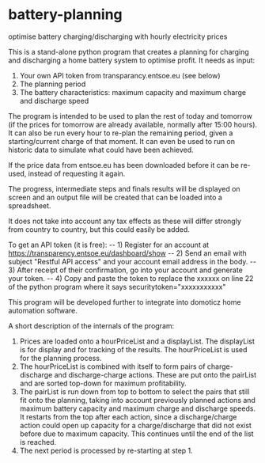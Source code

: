 # battery-planning
optimise battery charging/discharging with hourly electricity prices

This is a stand-alone python program that creates a planning for charging and discharging a home battery system to optimise profit.
It needs as input:
1) Your own API token from transparancy.entsoe.eu (see below)
2) The planning period
3) The battery characteristics: maximum capacity and maximum charge and discharge speed

The program is intended to be used to plan the rest of today and tomorrow (if the prices for tomorrow are already available, normally after 15:00 hours). It can also be run every hour to re-plan the remaining period, given a starting/current charge of that moment. It can even be used to run on historic data to simulate what could have been achieved.

If the price data from entsoe.eu has been downloaded before it can be re-used, instead of requesting it again.

The progress, intermediate steps and finals results will be displayed on screen and an output file will be created that can be loaded into a spreadsheet.

It does not take into account any tax effects as these will differ strongly from country to country, but this could easily be added.

To get an API token (it is free):
--    1) Register for an account at https://transparency.entsoe.eu/dashboard/show
--    2) Send an email with subject "Restful API access" and your account email address in the body.
--    3) After receipt of their confirmation, go into your account and generate your token.
--    4) Copy and paste the token to replace the xxxxxx on line 22 of the python program where it says securitytoken="xxxxxxxxxxx" 

This program will be developed further to integrate into domoticz home automation software.

A short description of the internals of the program:
1) Prices are loaded onto a hourPriceList and a displayList. The displayList is for display and for tracking of the results. The hourPriceList is used for the planning process.
2) The hourPriceList is combined with itself to form pairs of charge-discharge and discharge-charge actions. These are put onto the pairList and are sorted top-down for maximum profitability.
3) The pairList is run down from top to bottom to select the pairs that still fit onto the planning, taking into account previously planned actions and maximum battery capacity and maximum charge and discharge speeds. It restarts from the top after each action, since a discharge/charge action could open up capacity for a charge/discharge that did not exist before due to maximum capacity. This continues until the end of the list is reached.
4) The next period is processed by re-starting at step 1.

